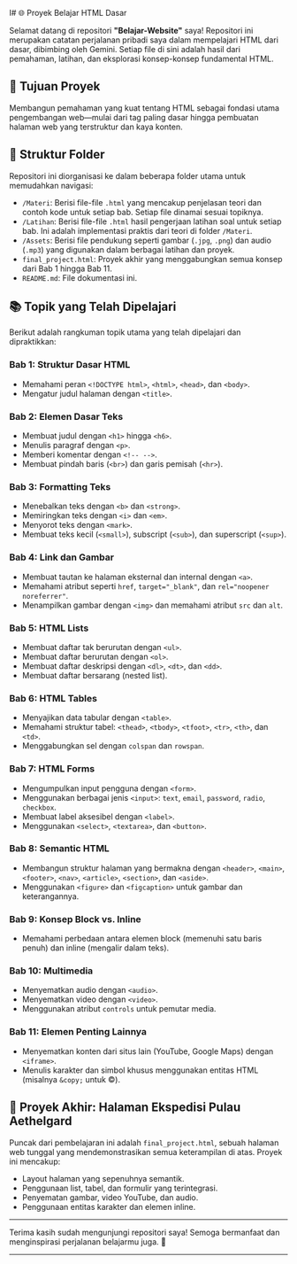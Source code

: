 I# 🌐 Proyek Belajar HTML Dasar

Selamat datang di repositori **"Belajar-Website"** saya! Repositori ini merupakan catatan perjalanan pribadi saya dalam mempelajari HTML dari dasar, dibimbing oleh Gemini. Setiap file di sini adalah hasil dari pemahaman, latihan, dan eksplorasi konsep-konsep fundamental HTML.

## 🎯 Tujuan Proyek

Membangun pemahaman yang kuat tentang HTML sebagai fondasi utama pengembangan web—mulai dari tag paling dasar hingga pembuatan halaman web yang terstruktur dan kaya konten.

## 📁 Struktur Folder

Repositori ini diorganisasi ke dalam beberapa folder utama untuk memudahkan navigasi:

- `/Materi`: Berisi file-file `.html` yang mencakup penjelasan teori dan contoh kode untuk setiap bab. Setiap file dinamai sesuai topiknya.
- `/Latihan`: Berisi file-file `.html` hasil pengerjaan latihan soal untuk setiap bab. Ini adalah implementasi praktis dari teori di folder `/Materi`.
- `/Assets`: Berisi file pendukung seperti gambar (`.jpg`, `.png`) dan audio (`.mp3`) yang digunakan dalam berbagai latihan dan proyek.
- `final_project.html`: Proyek akhir yang menggabungkan semua konsep dari Bab 1 hingga Bab 11.
- `README.md`: File dokumentasi ini.

## 📚 Topik yang Telah Dipelajari

Berikut adalah rangkuman topik utama yang telah dipelajari dan dipraktikkan:

### Bab 1: Struktur Dasar HTML
- Memahami peran `<!DOCTYPE html>`, `<html>`, `<head>`, dan `<body>`.
- Mengatur judul halaman dengan `<title>`.

### Bab 2: Elemen Dasar Teks
- Membuat judul dengan `<h1>` hingga `<h6>`.
- Menulis paragraf dengan `<p>`.
- Memberi komentar dengan `<!-- -->`.
- Membuat pindah baris (`<br>`) dan garis pemisah (`<hr>`).

### Bab 3: Formatting Teks
- Menebalkan teks dengan `<b>` dan `<strong>`.
- Memiringkan teks dengan `<i>` dan `<em>`.
- Menyorot teks dengan `<mark>`.
- Membuat teks kecil (`<small>`), subscript (`<sub>`), dan superscript (`<sup>`).

### Bab 4: Link dan Gambar
- Membuat tautan ke halaman eksternal dan internal dengan `<a>`.
- Memahami atribut seperti `href`, `target="_blank"`, dan `rel="noopener noreferrer"`.
- Menampilkan gambar dengan `<img>` dan memahami atribut `src` dan `alt`.

### Bab 5: HTML Lists
- Membuat daftar tak berurutan dengan `<ul>`.
- Membuat daftar berurutan dengan `<ol>`.
- Membuat daftar deskripsi dengan `<dl>`, `<dt>`, dan `<dd>`.
- Membuat daftar bersarang (nested list).

### Bab 6: HTML Tables
- Menyajikan data tabular dengan `<table>`.
- Memahami struktur tabel: `<thead>`, `<tbody>`, `<tfoot>`, `<tr>`, `<th>`, dan `<td>`.
- Menggabungkan sel dengan `colspan` dan `rowspan`.

### Bab 7: HTML Forms
- Mengumpulkan input pengguna dengan `<form>`.
- Menggunakan berbagai jenis `<input>`: `text`, `email`, `password`, `radio`, `checkbox`.
- Membuat label aksesibel dengan `<label>`.
- Menggunakan `<select>`, `<textarea>`, dan `<button>`.

### Bab 8: Semantic HTML
- Membangun struktur halaman yang bermakna dengan `<header>`, `<main>`, `<footer>`, `<nav>`, `<article>`, `<section>`, dan `<aside>`.
- Menggunakan `<figure>` dan `<figcaption>` untuk gambar dan keterangannya.

### Bab 9: Konsep Block vs. Inline
- Memahami perbedaan antara elemen block (memenuhi satu baris penuh) dan inline (mengalir dalam teks).

### Bab 10: Multimedia
- Menyematkan audio dengan `<audio>`.
- Menyematkan video dengan `<video>`.
- Menggunakan atribut `controls` untuk pemutar media.

### Bab 11: Elemen Penting Lainnya
- Menyematkan konten dari situs lain (YouTube, Google Maps) dengan `<iframe>`.
- Menulis karakter dan simbol khusus menggunakan entitas HTML (misalnya `&copy;` untuk ©).

## 🚀 Proyek Akhir: Halaman Ekspedisi Pulau Aethelgard

Puncak dari pembelajaran ini adalah `final_project.html`, sebuah halaman web tunggal yang mendemonstrasikan semua keterampilan di atas. Proyek ini mencakup:

- Layout halaman yang sepenuhnya semantik.
- Penggunaan list, tabel, dan formulir yang terintegrasi.
- Penyematan gambar, video YouTube, dan audio.
- Penggunaan entitas karakter dan elemen inline.

---

Terima kasih sudah mengunjungi repositori saya! Semoga bermanfaat dan menginspirasi perjalanan belajarmu juga. 🌟

---

